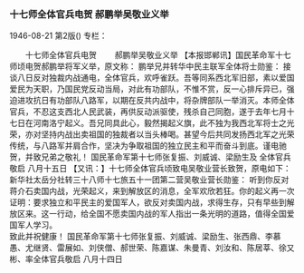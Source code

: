 ### 十七师全体官兵电贺  郝鹏举吴敬业义举

1946-08-21
第2版()
专栏：

　　十七师全体官兵电贺
　　郝鹏举吴敬业义举
    【本报邯郸讯】国民革命军十七师顷电贺郝鹏举将军义举，原文称：
    鹏举兄并转华中民主联军全体将士勋鉴：
    接谈八日反对独裁内战通电，全体官兵，欢呼雀跃。吾等同系西北军旧部，素以爱国爱民为天职，乃国民党反动当局，对此有功部队，不惟不赏，反一心排斥异已，强迫进攻抗日有功部队八路军，以期在反共内战中，将杂牌部队一举消灭。本师全体官兵，不忍这支西北人民武装，再供反动派驱使，残杀自己同胞，遂于去年七月十七日在河南洛宁起义。吾兄同具此心，毅然揭起义旗，此不独为我西北军将士之光荣，亦对坚持内战出卖祖国的独裁者以当头棒喝。甚望今后共同发扬西北军之光荣传统，与八路军并肩合作，坚决为争取祖国的独立民主和平而奋斗到底。谨电驰贺，并致兄弟之敬礼！
    国民革命军第十七师张复振、刘威诚、梁励生及
          全体官兵敬启                              八月十五日
    【又讯：】十七师全体官兵顷致电吴敬业营长致贺，原电如下：
    新华社太岳分社转三十八师十七旅五十一团第二营吴敬业营长勋鉴：
    听到你反对蒋介石卖国内战，光荣起义，来到解放区的消息，全军欢欣若狂。你的起义再一次证明：要求独立和平民主的爱国军人，欲反对卖国内战，求得生存，只有早些到解放区来。这一行动，给全国不愿卖国内战的军人指出一条光明的道路，值得全国爱国军人学习。     
       致此并祝健康！
    国民革命军第十七师张复振、刘威诚、梁励生、张西鼎、李慕愚、尤继贤、雷展如、刘侠僧、郝世荣、陈嘉谋、朱曼青、刘汝和、陈居莘、徐又彬、率全体官兵敬启
                                                  八月十四日
